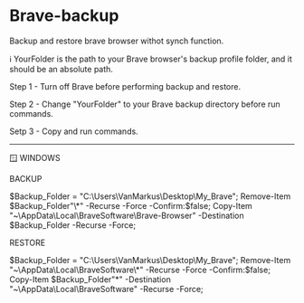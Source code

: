 # Brave-backup
Backup and restore brave browser withot synch function.


ℹ️ YourFolder is the path to your Brave browser's backup profile folder, and it should be an absolute path.

Step 1 - Turn off Brave before performing backup and restore.

Step 2 - Change "YourFolder" to your Brave backup directory before run commands.

Setp 3 - Copy and run commands.

-------------------------------------
🪟 WINDOWS

BACKUP

$Backup_Folder = "C:\Users\VanMarkus\Desktop\My_Brave"; Remove-Item $Backup_Folder"\*" -Recurse -Force -Confirm:$false; Copy-Item "~\AppData\Local\BraveSoftware\Brave-Browser\" -Destination $Backup_Folder -Recurse -Force;

RESTORE

$Backup_Folder = "C:\Users\VanMarkus\Desktop\My_Brave"; Remove-Item "~\AppData\Local\BraveSoftware\*" -Recurse -Force -Confirm:$false; Copy-Item $Backup_Folder"\*" -Destination "~\AppData\Local\BraveSoftware\" -Recurse -Force;
